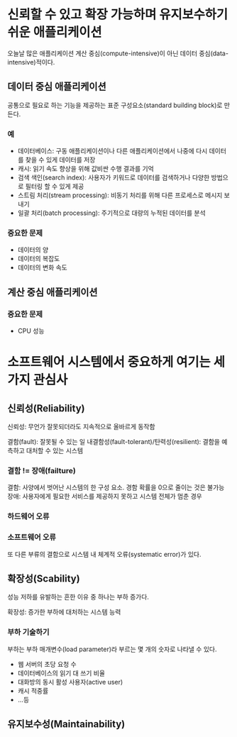 
# 신뢰할 수 있고 확장 가능하며 유지보수하기 쉬운 애플리케이션

오늘날 많은 애플리케이션 계산 중심(compute-intensive)이 아닌 데이터 중심(data-intensive)적이다.

## 데이터 중심 애플리케이션

공통으로 필요로 하는 기능을 제공하는 표준 구성요소(standard building block)로 만든다.

### 예

- 데이터베이스: 구동 애플리케이션이나 다른 애플리케이션에서 나중에 다시 데이터를 찾을 수 있게 데이터를 저장
- 캐시: 읽기 속도 향상을 위해 값비싼 수행 결과를 기억
- 검색 색인(search index): 사용자가 키워드로 데이터를 검색하거나 다양한 방법으로 필터링 할 수 있게 제공
- 스트림 처리(stream processing): 비동기 처리를 위해 다른 프로세스로 메시지 보내기
- 일괄 처리(batch processing): 주기적으로 대량의 누적된 데이터를 분석

### 중요한 문제

- 데이터의 양
- 데이터의 복잡도
- 데이터의 변화 속도

## 계산 중심 애플리케이션

### 중요한 문제

- CPU 성능

# 소프트웨어 시스템에서 중요하게 여기는 세 가지 관심사

## 신뢰성(Reliability)

신뢰성: 무언가 잘못되더라도 지속적으로 올바르게 동작함

결함(fault): 잘못될 수 있는 일
내결함성(fault-tolerant)/탄력성(resilient): 결함을 예측하고 대처할 수 있는 시스템

### 결함 != 장애(failture)

결함: 사양에서 벗어난 시스템의 한 구성 요소. 경함 확률을 0으로 줄이는 것은 불가능
장애: 사용자에게 필요한 서비스를 제공하지 못하고 시스템 전체가 멈춘 경우

### 하드웨어 오류

### 소프트웨어 오류

또 다른 부류의 결함으로 시스템 내 체계적 오류(systematic error)가 있다.

## 확장성(Scability)

성능 저하를 유발하는 흔한 이유 중 하나는 부하 증가다.

확장성: 증가한 부하에 대처하는 시스템 능력

### 부하 기술하기

부하는 부하 매개변수(load parameter)라 부르는 몇 개의 숫자로 나타낼 수 있다.

- 웹 서버의 초당 요청 수
- 데이터베이스의 읽기 대 쓰기 비율
- 대화방의 동시 활성 사용자(active user)
- 캐시 적중률
- ...등

## 유지보수성(Maintainability)
